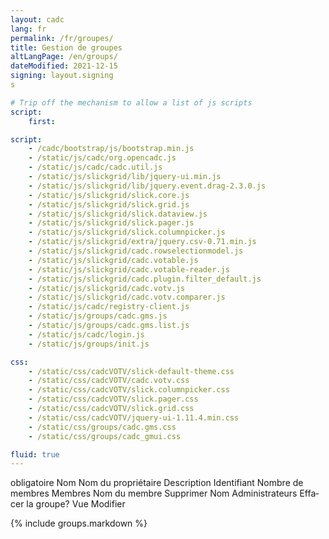 ```yaml
---
layout: cadc
lang: fr
permalink: /fr/groupes/
title: Gestion de groupes
altLangPage: /en/groups/
dateModified: 2021-12-15
signing: layout.signing
s

# Trip off the mechanism to allow a list of js scripts
script:
    first:

script:
    - /cadc/bootstrap/js/bootstrap.min.js
    - /static/js/cadc/org.opencadc.js
    - /static/js/cadc/cadc.util.js
    - /static/js/slickgrid/lib/jquery-ui.min.js
    - /static/js/slickgrid/lib/jquery.event.drag-2.3.0.js
    - /static/js/slickgrid/slick.core.js
    - /static/js/slickgrid/slick.grid.js
    - /static/js/slickgrid/slick.dataview.js
    - /static/js/slickgrid/slick.pager.js
    - /static/js/slickgrid/slick.columnpicker.js
    - /static/js/slickgrid/extra/jquery.csv-0.71.min.js
    - /static/js/slickgrid/cadc.rowselectionmodel.js
    - /static/js/slickgrid/cadc.votable.js
    - /static/js/slickgrid/cadc.votable-reader.js
    - /static/js/slickgrid/cadc.plugin.filter_default.js
    - /static/js/slickgrid/cadc.votv.js
    - /static/js/slickgrid/cadc.votv.comparer.js
    - /static/js/cadc/registry-client.js
    - /static/js/groups/cadc.gms.js
    - /static/js/groups/cadc.gms.list.js
    - /static/js/cadc/login.js
    - /static/js/groups/init.js

css: 
    - /static/css/cadcVOTV/slick-default-theme.css
    - /static/css/cadcVOTV/cadc.votv.css
    - /static/css/cadcVOTV/slick.columnpicker.css
    - /static/css/cadcVOTV/slick.pager.css
    - /static/css/cadcVOTV/slick.grid.css
    - /static/css/cadcVOTV/jquery-ui-1.11.4.min.css
    - /static/css/groups/cadc.gms.css
    - /static/css/groups/cadc_gmui.css

fluid: true
---
```


<div id="list_content_headers" class="hidden" lang="fr">
    <span class="label_required" lang="en">obligatoire</span>
    <span class="list_header_name" lang="fr">Nom</span>
    <span class="list_header_owner_name" lang="fr">Nom du propriétaire</span>
    <span class="list_header_description" lang="fr">Description</span>
    <span class="list_header_id" lang="fr">Identifiant</span>
    <span class="list_header_no_of_members" lang="fr">Nombre de membres</span>
    <span class="list_header_members" lang="fr">Membres</span>
    <span class="list_header_member_name" lang="fr">Nom du membre</span>
    <span class="list_header_remove" lang="fr">Supprimer</span>
    <span class="list_header_admin_name" lang="fr">Nom</span>
    <span class="list_header_admins" lang="fr">Administrateurs</span>
    <span class="delete_group_confirmation_title" lang="fr">Effacer la groupe?</span>
    <span class="view_txt" lang="fr">Vue</span>
    <span class="edit_txt" lang="fr">Modifier</span>
</div>

{% include groups.markdown %}